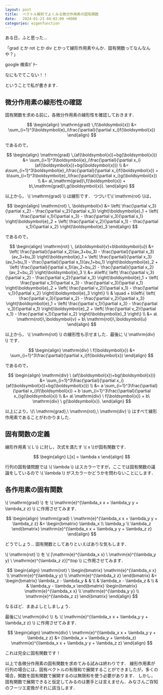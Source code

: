 ```yaml
---
layout: post
title:  ベクトル解析でよくみる微分作用素の固有関数
date:   2024-01-21 04:02:00 +0900
categories: eigenfunction
---
```

<script type="text/x-mathjax-config">MathJax.Hub.Config({tex2jax:{inlineMath:[['\$','\$'],['\\(','\\)']],processEscapes:true},CommonHTML: {matchFontHeight:false}});</script>
<script type="text/javascript" async src="https://cdnjs.cloudflare.com/ajax/libs/mathjax/2.7.1/MathJax.js?config=TeX-MML-AM_CHTML"></script>

ある日，ふと思った...

「grad とか rot とか div とかって線形作用素やんか．固有関数ってなんなんや？」

google 検索ﾎﾟﾁｰ

なにもでてこない！！

ということで私が書きます．

## 微分作用素の線形性の確認
固有関数を求める前に，各微分作用素の線形性を確認しておきます．

$$
\begin{align}
    \mathrm{grad} \,f(\boldsymbol{x}) &= \sum_{i=1}^3\boldsymbol{e}_i\frac{\partial}{\partial x_i}f(\boldsymbol{x}) 
\end{align}
$$

であるので，

$$
\begin{align}
    \mathrm{grad} \,(af(\boldsymbol{x})+bg(\boldsymbol{x})) &= \sum_{i=1}^3\boldsymbol{e}_i\frac{\partial}{\partial x_i}(af(\boldsymbol{x})+bg(\boldsymbol{x})) \\
    &= a\sum_{i=1}^3\boldsymbol{e}_i\frac{\partial}{\partial x_i}f(\boldsymbol{x})
    + b\sum_{i=1}^3\boldsymbol{e}_i\frac{\partial}{\partial x_i}g(\boldsymbol{x}) \\
    &= a\,\mathrm{grad}\,f(\boldsymbol{x}) + b\,\mathrm{grad}\,g(\boldsymbol{x}).
\end{align}
$$

以上から， \\( \mathrm{grad} \\) は線形です．
つづいて\\( \mathrm{rot} \\)は，

$$
\begin{align}
    \mathrm{rot} \, \boldsymbol{v} &= 
      \left( \frac{\partial v_3}{\partial x_2} - \frac{\partial v_2}{\partial x_3} \right)\boldsymbol{e}_1
    + \left( \frac{\partial v_1}{\partial x_3} - \frac{\partial v_3}{\partial x_1} \right)\boldsymbol{e}_2
    + \left( \frac{\partial v_2}{\partial x_1} - \frac{\partial v_1}{\partial x_2} \right)\boldsymbol{e}_3
\end{align}
$$

であるので，

$$
\begin{align}
    \mathrm{rot} \, (a\boldsymbol{v}+b\boldsymbol{u}) &= 
      \left( \frac{\partial}{\partial x_2}(av_3+bu_3) - \frac{\partial}{\partial x_3}(av_3+bu_3) \right)\boldsymbol{e}_1
    + \left( \frac{\partial}{\partial x_3}(av_1+bu_1) - \frac{\partial}{\partial x_1}(av_1+bu_1) \right)\boldsymbol{e}_2
    + \left( \frac{\partial}{\partial x_1}(av_2+bu_2) - \frac{\partial}{\partial x_2}(av_2+bu_2) \right)\boldsymbol{e}_3
    \\
    &=
    a\left\{
      \left( \frac{\partial v_3}{\partial x_2} - \frac{\partial v_2}{\partial x_3} \right)\boldsymbol{e}_1
    + \left( \frac{\partial v_1}{\partial x_3} - \frac{\partial v_3}{\partial x_1} \right)\boldsymbol{e}_2
    + \left( \frac{\partial v_2}{\partial x_1} - \frac{\partial v_1}{\partial x_2} \right)\boldsymbol{e}_3
    \right\}
    \\
    & \quad +
    b\left\{
      \left( \frac{\partial v_3}{\partial x_2} - \frac{\partial v_2}{\partial x_3} \right)\boldsymbol{e}_1
    + \left( \frac{\partial v_1}{\partial x_3} - \frac{\partial v_3}{\partial x_1} \right)\boldsymbol{e}_2
    + \left( \frac{\partial v_2}{\partial x_1} - \frac{\partial v_1}{\partial x_2} \right)\boldsymbol{e}_3
    \right\} \\
    &=
    a\ \mathrm{rot}\,\boldsymbol{v} + b\ \mathrm{rot}\,\boldsymbol{u}
\end{align}
$$

以上から， \\( \mathrm{rot} \\) の線形性も示せました．最後に \\( \mathrm{div} \\) です．

$$
\begin{align}
    \mathrm{div} \ f(\boldsymbol{x}) &= \sum_{i=1}^3\frac{\partial}{\partial x_i}f(\boldsymbol{x}) 
\end{align}
$$

であるので，

$$
\begin{align}
    \mathrm{div} \ (af(\boldsymbol{x})+bg(\boldsymbol{x})) &= \sum_{i=1}^3\frac{\partial}{\partial x_i}(af(\boldsymbol{x})+bg(\boldsymbol{x})) \\
    &= a \sum_{i=1}^3\frac{\partial}{\partial x_i}f(\boldsymbol{x}) + b \sum_{i=1}^3\frac{\partial}{\partial x_i}g(\boldsymbol{x}) \\
    &= a\ \mathrm{div} \ f(\boldsymbol{x}) + b\ \mathrm{div} \ g(\boldsymbol{x}).
\end{align}
$$

以上により，\\(\ \mathrm{grad},\ \mathrm{rot},\ \mathrm{div} \\) はすべて線形作用素であることがわかりました．

## 固有関数の定義
線形作用素 \\( L \\) に対し，次式を満たす \\( x \\)が固有関数です．

$$
\begin{align}
    L[x] = \lambda x
\end{align}
$$

行列の固有値問題では \\( \lambda \\) はスカラーですが，ここでは固有関数の議論をしているので \\( \lambda \\) がスカラーかどうかを問わないことにします．
## 各作用素の固有関数
\\( \mathrm{grad} \\) を \\( \mathrm{e}^{\lambda_x x + \lambda_y y + \lambda_z z} \\) に作用させてみます．

$$
\begin{align}
    \mathrm{grad} \ \mathrm{e}^{\lambda_x x + \lambda_y y + \lambda_z z} &= 
    \begin{bmatrix}
        \lambda_x \\ \lambda_y \\ \lambda_z
    \end{bmatrix}
    \mathrm{e}^{\lambda_x x + \lambda_y y + \lambda_z z}
\end{align}
$$

どうでしょう... 固有関数としてありといえばありな気もします．

\\( \mathrm{rot} \\) を \\( [\mathrm{e}^{\lambda_x x} \ \mathrm{e}^{\lambda_y y} \ \mathrm{e}^{\lambda_z z}]^\top \\) に作用させてみます．

$$
\begin{align}
    \mathrm{rot} \ 
    \begin{bmatrix}
        \mathrm{e}^{\lambda_x x} \\ \mathrm{e}^{\lambda_y y} \\ \mathrm{e}^{\lambda_z z}
    \end{bmatrix}
    &= 
    \begin{bmatrix}
        \lambda_z - \lambda_y & & \\ 
        & \lambda_x - \lambda_z & \\
        & & \lambda_y - \lambda_x
    \end{bmatrix}
    \begin{bmatrix}
        \mathrm{e}^{\lambda_x x} \\ \mathrm{e}^{\lambda_y y} \\ \mathrm{e}^{\lambda_z z}
    \end{bmatrix}
\end{align}
$$

なるほど．まあよしとしましょう．

最後に\\( \mathrm{div} \\) も \\( \mathrm{e}^{\lambda_x x + \lambda_y y + \lambda_z z} \\) に作用させてみます．

$$
\begin{align}
    \mathrm{div} \ \mathrm{e}^{\lambda_x x + \lambda_y y + \lambda_z z} &= 
    (\lambda_x + \lambda_y + \lambda_z) \mathrm{e}^{\lambda_x x + \lambda_y y + \lambda_z z}
\end{align}
$$

これは完全に固有関数です！

以上で各微分作用素の固有関数を求めてみる試みは終わりです．
線形作用素が行列の場合には，固有ベクトルの有限和で展開することができましたが，多くの場合，関数を固有関数で展開するのは無限和を使う必要があります．
しかし，固有関数で展開できると仮定してみるのは悪手とは言えません．みなさんご存知のフーリエ変換がそれに該当します．